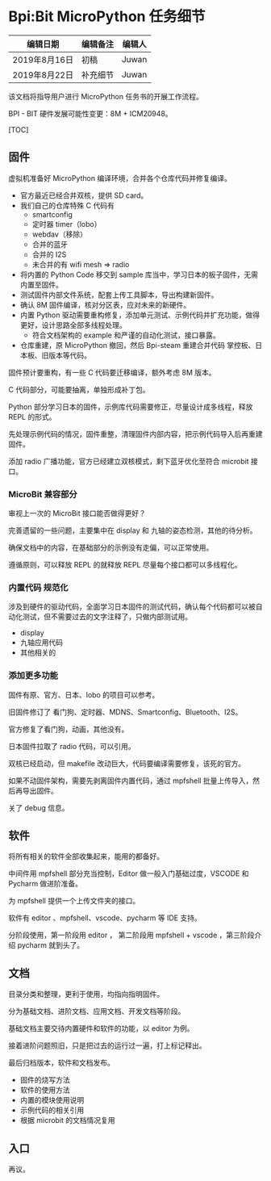 # Bpi:Bit MicroPython 任务细节

| 编辑日期      | 编辑备注 | 编辑人 |
| ------------- | -------- | ------ |
| 2019年8月16日 | 初稿     | Juwan  |
| 2019年8月22日 | 补充细节 | Juwan  |

该文档将指导用户进行 MicroPython 任务书的开展工作流程。

BPI - BIT 硬件发展可能性变更：8M + ICM20948。

[TOC]

## 固件

虚拟机准备好 MicroPython 编译环境，合并各个仓库代码并修复编译。

- 官方最近已经合并双核，提供 SD card。
- 我们自己的仓库特殊 C 代码有
  - smartconfig
  - 定时器 timer（lobo）
  - webdav（移除）
  - 合并的蓝牙
  - 合并的 I2S
  - 未合并的有 wifi mesh => radio
- 将内置的 Python Code 移交到 sample 库当中，学习日本的板子固件，无需内置至固件。
- 测试固件内部文件系统，配套上传工具脚本，导出构建新固件。
- 确认 8M 固件编译，核对分区表，应对未来的新硬件。
- 内置 Python 驱动需要重构修复，添加单元测试、示例代码并扩充功能，做得更好，设计思路全部多线程处理。
  - 符合文档架构的 example 和严谨的自动化测试，接口暴露。
- 仓库重建，原 MicroPython 撤回，然后 Bpi-steam 重建合并代码 掌控板、日本板、旧版本等代码。

固件预计要重构，有一些 C 代码要迁移编译，额外考虑 8M 版本。

C 代码部分，可能要抽离，单独形成补丁包。

Python 部分学习日本的固件，示例库代码需要修正，尽量设计成多线程，释放 REPL 的形式。

先处理示例代码的情况，固件重整，清理固件内部内容，把示例代码导入后再重建固件。

添加 radio 广播功能，官方已经建立双核模式，剩下蓝牙优化至符合 microbit 接口。

### MicroBit 兼容部分

审视上一次的 MicroBit 接口能否做得更好？

完善遗留的一些问题，主要集中在 display 和 九轴的姿态检测，其他的待分析。

确保文档中的内容，在基础部分的示例没有走偏，可以正常使用。

遵循原则，可以释放 REPL 的就释放 REPL 尽量每个接口都可以多线程化。

### 内置代码 规范化

涉及到硬件的驱动代码，全面学习日本固件的测试代码，确认每个代码都可以被自动化测试，但不需要过去的文字注释了，只做内部测试用。

- display
- 九轴应用代码
- 其他相关的

 ### 添加更多功能

固件有原、官方、日本、lobo 的项目可以参考。

旧固件修订了 看门狗、定时器、MDNS、Smartconfig、Bluetooth、I2S。

官方修复了看门狗，动画，其他没有。

日本固件拉取了 radio 代码，可以引用。

双核已经启动，但 makefile 改动巨大，代码要编译需要修复，该死的官方。

如果不动固件架构，需要先剥离固件内置代码，通过 mpfshell 批量上传导入，然后再导出固件。

关了 debug 信息。

## 软件

将所有相关的软件全部收集起来，能用的都备好。

中间件用 mpfshell 部分充当控制，Editor 做一般入门基础过度，VSCODE 和 Pycharm 做进阶准备。

为 mpfshell 提供一个上传文件夹的接口。

软件有 editor 、mpfshell、vscode、pycharm 等 IDE 支持。

分阶段使用，第一阶段用 editor ， 第二阶段用 mpfshell + vscode ，第三阶段介绍 pycharm 就到头了。

## 文档

目录分类和整理，更利于使用，均指向指明固件。

分为基础文档、进阶文档、应用文档、开发文档等阶段。

基础文档主要交待内置硬件和软件的功能，以 editor 为例。

接着进阶问题照旧，只是把过去的运行过一遍，打上标记释出。

最后归档版本，软件和文档发布。

- 固件的烧写方法
- 软件的使用方法
- 内置的模块使用说明
- 示例代码的相关引用
- 根据 microbit 的文档情况复用

## 入口

再议。